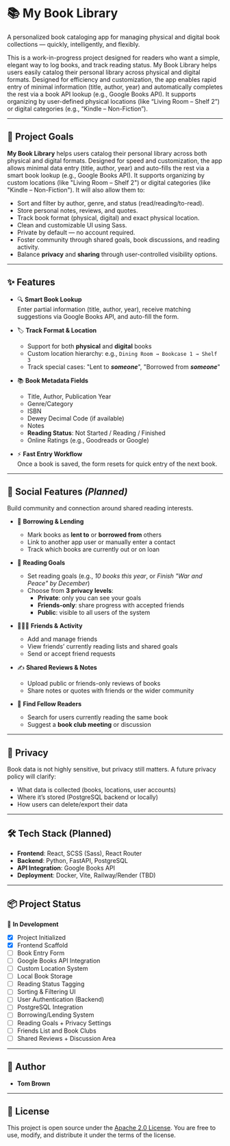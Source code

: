 # 📚 My Book Library

A personalized book cataloging app for managing physical and digital book collections — quickly, intelligently, and flexibly.

This is a work-in-progress project designed for readers who want a simple, elegant way to log books, and track reading status. My Book Library helps users easily catalog their personal library across physical and digital formats. Designed for efficiency and customization, the app enables rapid entry of minimal information (title, author, year) and automatically completes the rest via a book API lookup (e.g., Google Books API). It supports organizing by user-defined physical locations (like “Living Room – Shelf 2”) or digital categories (e.g., “Kindle – Non-Fiction”).

---

## 🚀 Project Goals

**My Book Library** helps users catalog their personal library across both physical and digital formats. Designed for speed and customization, the app allows minimal data entry (title, author, year) and auto-fills the rest via a smart book lookup (e.g., Google Books API). It supports organizing by custom locations (like "Living Room – Shelf 2") or digital categories (like "Kindle – Non-Fiction"). It will also allow them to:

- Sort and filter by author, genre, and status (read/reading/to-read).
- Store personal notes, reviews, and quotes.
- Track book format (physical, digital) and exact physical location.
- Clean and customizable UI using Sass.
- Private by default — no account required.
- Foster community through shared goals, book discussions, and reading activity.
- Balance **privacy** and **sharing** through user-controlled visibility options.

---

## ✨ Features

- 🔍 **Smart Book Lookup**  
  Enter partial information (title, author, year), receive matching suggestions via Google Books API, and auto-fill the form.

- 🏷️ **Track Format & Location**

  - Support for both **physical** and **digital** books
  - Custom location hierarchy: e.g., `Dining Room → Bookcase 1 → Shelf 3`
  - Track special cases: "Lent to **_someone_**", "Borrowed from **_someone_**"

- 📚 **Book Metadata Fields**

  - Title, Author, Publication Year
  - Genre/Category
  - ISBN
  - Dewey Decimal Code (if available)
  - Notes
  - **Reading Status**: Not Started / Reading / Finished
  - Online Ratings (e.g., Goodreads or Google)

- ⚡ **Fast Entry Workflow**  
  Once a book is saved, the form resets for quick entry of the next book.

---

## 🤝 Social Features _(Planned)_

Build community and connection around shared reading interests.

- 📖 **Borrowing & Lending**

  - Mark books as **lent to** or **borrowed from** others
  - Link to another app user or manually enter a contact
  - Track which books are currently out or on loan

- 🥅 **Reading Goals**

  - Set reading goals (e.g., _10 books this year_, or _Finish "War and Peace" by December_)
  - Choose from **3 privacy levels**:
    - **Private**: only you can see your goals
    - **Friends-only**: share progress with accepted friends
    - **Public**: visible to all users of the system

- 🧑‍🤝‍🧑 **Friends & Activity**

  - Add and manage friends
  - View friends’ currently reading lists and shared goals
  - Send or accept friend requests

- ✍️ **Shared Reviews & Notes**

  - Upload public or friends-only reviews of books
  - Share notes or quotes with friends or the wider community

- 🔎 **Find Fellow Readers**
  - Search for users currently reading the same book
  - Suggest a **book club meeting** or discussion

---

## 🔐 Privacy

Book data is not highly sensitive, but privacy still matters. A future privacy policy will clarify:

- What data is collected (books, locations, user accounts)
- Where it’s stored (PostgreSQL backend or locally)
- How users can delete/export their data

---

## 🛠️ Tech Stack (Planned)

- **Frontend**: React, SCSS (Sass), React Router
- **Backend**: Python, FastAPI, PostgreSQL
- **API Integration**: Google Books API
- **Deployment**: Docker, Vite, Railway/Render (TBD)

---

## 📦 Project Status

🧪 **In Development**

- [x] Project Initialized
- [x] Frontend Scaffold
- [ ] Book Entry Form
- [ ] Google Books API Integration
- [ ] Custom Location System
- [ ] Local Book Storage
- [ ] Reading Status Tagging
- [ ] Sorting & Filtering UI
- [ ] User Authentication (Backend)
- [ ] PostgreSQL Integration
- [ ] Borrowing/Lending System
- [ ] Reading Goals + Privacy Settings
- [ ] Friends List and Book Clubs
- [ ] Shared Reviews + Discussion Area

---

## 👤 Author

- **Tom Brown**

---

## 📄 License

This project is open source under the [Apache 2.0 License](https://www.apache.org/licenses/LICENSE-2.0). You are free to use, modify, and distribute it under the terms of the license.
